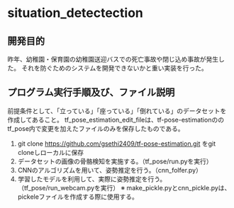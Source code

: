 # situation_detectection
## 開発目的
昨年、幼稚園・保育園の幼稚園送迎バスでの死亡事故や閉じ込め事故が発生した。
それを防ぐためのシステムを開発できないかと重い実装を行った。

## プログラム実行手順及び、ファイル説明
前提条件として、「立っている」「座っている」「倒れている」のデータセットを作成してあること。
tf_pose_estimation_edit_fileは、tf-pose-estimationののtf_pose内で変更を加えたファイルのみを保存したものである。

1. git clone https://github.com/gsethi2409/tf-pose-estimation.git をgit cloneしローカルに保存
2. データセットの画像の骨骼検知を実施する。（tf_pose/run.pyを実行）
3. CNNのアルゴリズムを用いて、姿勢推定を行う。（cnn_folfer.py）
4. 学習したモデルを利用して、実際に姿勢推定を行う。（tf_pose/run_webcam.pyを実行）
※ make_pickle.pyとcnn_pickle.pyは、pickeleファイルを作成する際に使用する。

